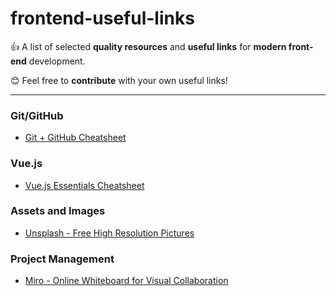 # frontend-useful-links

👍 A list of selected **quality resources** and **useful links** for **modern front-end** development.

😊 Feel free to **contribute** with your own useful links!

---
### Git/GitHub
- [Git + GitHub Cheatsheet](https://education.github.com/git-cheat-sheet-education.pdf)

### Vue.js
- [Vue.js Essentials Cheatsheet](https://www.vuemastery.com/pdf/Vue-Essentials-Cheat-Sheet.pdf)

### Assets and Images
- [Unsplash - Free High Resolution Pictures](https://unsplash.com/)

### Project Management
- [Miro - Online Whiteboard for Visual Collaboration](https://miro.com)
